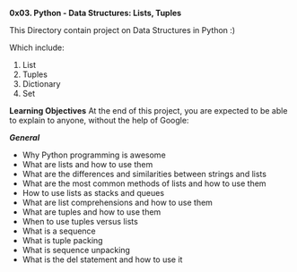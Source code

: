 **0x03. Python - Data Structures: Lists, Tuples**

This Directory contain project on Data Structures in Python :)

Which include:
1) List
2) Tuples
3) Dictionary
4) Set

**Learning Objectives**
At the end of this project, you are expected to be able to explain to anyone, without the help of Google:

***General***
* Why Python programming is awesome
* What are lists and how to use them
* What are the differences and similarities between strings and lists
* What are the most common methods of lists and how to use them
* How to use lists as stacks and queues
* What are list comprehensions and how to use them
* What are tuples and how to use them
* When to use tuples versus lists
* What is a sequence
* What is tuple packing
* What is sequence unpacking
* What is the del statement and how to use it
